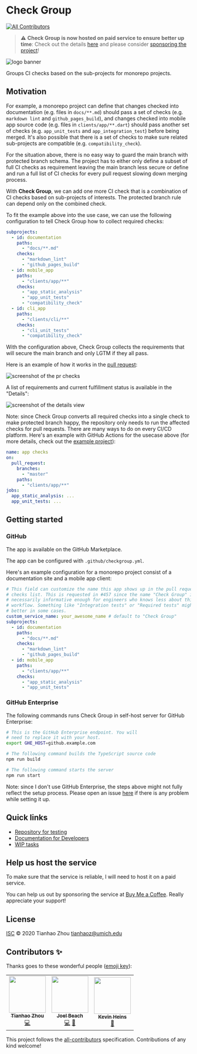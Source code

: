 # Check Group
<!-- ALL-CONTRIBUTORS-BADGE:START - Do not remove or modify this section -->
[![All Contributors](https://img.shields.io/badge/all_contributors-3-orange.svg?style=flat-square)](#contributors-)
<!-- ALL-CONTRIBUTORS-BADGE:END -->

> :warning: **Check Group is now hosted on paid service to ensure better up time**: Check out the details [here](https://github.com/tianhaoz95/check-group/issues/769) and please consider [sponsoring the project](https://www.buymeacoffee.com/jacksonzhou666)!

![logo banner](https://github.com/tianhaoz95/check-group/raw/master/docs/assets/logo/banner_rounded.png)

Groups CI checks based on the sub-projects for monorepo projects.

## Motivation

For example, a monorepo project can define that changes checked into documentation (e.g. files in `docs/**.md`) should pass a set of checks (e.g. `markdown lint` and `github_pages_build`), and changes checked into mobile app source code (e.g. files in `clients/app/**.dart`) should pass another set of checks (e.g. `app_unit_tests` and `app_integration_test`) before being merged. It's also possible that there is a set of checks to make sure related sub-projects are compatible (e.g. `compatibility_check`).

For the situation above, there is no easy way to guard the main branch with protected branch schema. The project has to either only define a subset of full CI checks as requirement leaving the main branch less secure or define and run a full list of CI checks for every pull request slowing down merging process.

With **Check Group**, we can add one more CI check that is a combination of CI checks based on sub-projects of interests. The protected branch rule can depend only on the combined check.

To fit the example above into the use case, we can use the following configuration to tell Check Group how to collect required checks:

```yml
subprojects:
  - id: documentation
    paths:
      - "docs/**.md"
    checks:
      - "markdown_lint"
      - "github_pages_build"
  - id: mobile_app
    paths:
      - "clients/app/**"
    checks:
      - "app_static_analysis"
      - "app_unit_tests"
      - "compatibility_check"
  - id: cli_app
    paths:
      - "clients/cli/**"
    checks:
      - "cli_unit_tests"
      - "compatibility_check"
```

With the configuration above, Check Group collects the requirements that will secure the main branch and only LGTM if they all pass.

Here is an example of how it works in the [pull request](https://github.com/tianhaoz95/check-group-demo/pull/1):

![screenshot of the pr checks](https://github.com/tianhaoz95/check-group/raw/master/docs/assets/screenshot/example_pr_checks.png)

A list of requirements and current fulfillment status is available in the "Details":

![screenshot of the details view](https://github.com/tianhaoz95/check-group/raw/master/docs/assets/screenshot/check_details.png)

Note: since Check Group converts all required checks into a single check to make protected branch happy, the repository only needs to run the affected checks for pull requests. There are many ways to do on every CI/CD platform. Here's an example with GitHub Actions for the usecase above (for more details, check out the [example project](https://github.com/tianhaoz95/check-group-demo)):

```yml
name: app checks
on:
  pull_request:
    branches:
      - "master"
    paths:
      - "clients/app/**"
jobs:
  app_static_analysis: ...
  app_unit_tests: ...
```

## Getting started

### GitHub

The app is available on the GitHub Marketplace.

The app can be configured with `.github/checkgroup.yml`.

Here's an example configuration for a monorepo project consist of a documentation site and a mobile app client:

<!--
  TODO(@tianhaoz95): add more comments into this configuration file and
  make it like a instruction so that I can save some time on writing
  documentation for the configuration options.
-->

```yml
# This field can customize the name this app shows up in the pull request
# checks list. This is requested in #457 since the name "Check Group" is not
# necessarily informative enough for engineers who knows less about this
# workflow. Something like "Integration tests" or "Required tests" might be
# better in some cases.
custom_service_name: your_awesome_name # default to "Check Group"
subprojects:
  - id: documentation
    paths:
      - "docs/**.md"
    checks:
      - "markdown_lint"
      - "github_pages_build"
  - id: mobile_app
    paths:
      - "clients/app/**"
    checks:
      - "app_static_analysis"
      - "app_unit_tests"
```

### GitHub Enterprise

The following commands runs Check Group in self-host server for GitHub Enterprise:

```bash
# This is the GitHub Enterprise endpoint. You will
# need to replace it with your host.
export GHE_HOST=github.example.com

# The following command builds the TypeScript source code
npm run build

# The following command starts the server
npm run start
```

Note: since I don't use GitHub Enterprise, the steps above might not fully reflect the setup process. Please open an issue [here](https://github.com/tianhaoz95/check-group/issues) if there is any problem while setting it up.

## Quick links

- [Repository for testing](https://github.com/tianhaoz95/check-group-test)
- [Documentation for Developers](https://githubsuperpower.github.io/check-group-dev-doc)
- [WIP tasks](https://github.com/tianhaoz95/check-group/issues?q=is%3Aopen+is%3Aissue+label%3A%22work+in+progress%22)

## Help us host the service

To make sure that the service is reliable, I will need to host it on a paid service.

You can help us out by sponsoring the service at [Buy Me a Coffee](https://www.buymeacoffee.com/jacksonzhou666). Really appreciate your support!

## License

[ISC](LICENSE) © 2020 Tianhao Zhou [tianhaoz@umich.edu](mailto:tianhaoz@umich.edu)

## Contributors ✨

Thanks goes to these wonderful people ([emoji key](https://allcontributors.org/docs/en/emoji-key)):

<!-- ALL-CONTRIBUTORS-LIST:START - Do not remove or modify this section -->
<!-- prettier-ignore-start -->
<!-- markdownlint-disable -->
<table>
  <tr>
    <td align="center"><a href="https://tianhaoz95.github.io"><img src="https://avatars.githubusercontent.com/u/16887772?v=4?s=100" width="100px;" alt=""/><br /><sub><b>Tianhao Zhou</b></sub></a><br /><a href="https://github.com/tianhaoz95/check-group/commits?author=tianhaoz95" title="Code">💻</a></td>
    <td align="center"><a href="https://github.com/jtbeach"><img src="https://avatars.githubusercontent.com/u/12853460?v=4?s=100" width="100px;" alt=""/><br /><sub><b>Joel Beach</b></sub></a><br /><a href="https://github.com/tianhaoz95/check-group/commits?author=jtbeach" title="Code">💻</a> <a href="#ideas-jtbeach" title="Ideas, Planning, & Feedback">🤔</a></td>
    <td align="center"><a href="https://github.com/kevinheins"><img src="https://avatars.githubusercontent.com/u/6421447?v=4?s=100" width="100px;" alt=""/><br /><sub><b>Kevin Heins</b></sub></a><br /><a href="#ideas-kevinheins" title="Ideas, Planning, & Feedback">🤔</a></td>
  </tr>
</table>

<!-- markdownlint-restore -->
<!-- prettier-ignore-end -->

<!-- ALL-CONTRIBUTORS-LIST:END -->

This project follows the [all-contributors](https://github.com/all-contributors/all-contributors) specification. Contributions of any kind welcome!